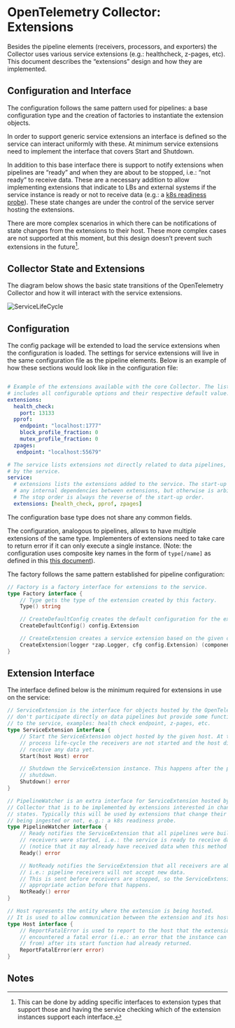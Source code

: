 # OpenTelemetry Collector: Extensions

Besides the pipeline elements (receivers, processors, and exporters) the Collector
uses various service extensions (e.g.: healthcheck, z-pages, etc).
This document describes the “extensions” design and how they are implemented.

## Configuration and Interface

The configuration follows the same pattern used for pipelines: a base
configuration type and the creation of factories to instantiate the extension
objects.

In order to support generic service extensions an interface is defined
so the service can interact uniformly with these. At minimum service extensions
need to implement the interface that covers Start and Shutdown.

In addition to this base interface there is support to notify extensions when
pipelines are “ready” and when they are about to be stopped, i.e.: “not ready”
to receive data. These are a necessary addition to allow implementing extensions
that indicate to LBs and external systems if the service instance is ready or
not to receive data
(e.g.: a [k8s readiness probe](https://kubernetes.io/docs/tasks/configure-pod-container/configure-liveness-readiness-probes/#define-readiness-probes)).
These state changes are under the control of the service server hosting
the extensions.

There are more complex scenarios in which there can be notifications of state
changes from the extensions to their host. These more complex cases are not
supported at this moment, but this design doesn’t prevent such extensions in the
future[^1].


## Collector State and Extensions

The diagram below shows the basic state transitions of the OpenTelemetry Collector
and how it will interact with the service extensions.

![ServiceLifeCycle](images/design-service-lifecycle.png)


## Configuration

The config package will be extended to load the service extensions when the
configuration is loaded. The settings for service extensions will live in the
same configuration file as the pipeline elements. Below is an example of how
these sections would look like in the configuration file:

```yaml

# Example of the extensions available with the core Collector. The list below
# includes all configurable options and their respective default value.
extensions:
  health_check:
    port: 13133
  pprof:
    endpoint: "localhost:1777"
    block_profile_fraction: 0
    mutex_profile_fraction: 0
  zpages:
   endpoint: "localhost:55679"

# The service lists extensions not directly related to data pipelines, but used
# by the service.
service:
  # extensions lists the extensions added to the service. The start-up order respects
  # any internal dependencies between extensions, but otherwise is arbitrary.
  # The stop order is always the reverse of the start-up order.
  extensions: [health_check, pprof, zpages]
```

The configuration base type does not share any common fields.

The configuration, analogous to pipelines, allows to have multiple extensions of
the same type. Implementers of extensions need to take care to return error
if it can only execute a single instance. (Note: the configuration uses composite
key names in the form of `type[/name]`
as defined in this [this document](https://docs.google.com/document/d/1NeheFG7DmcUYo_h2vLtNRlia9x5wOJMlV4QKEK05FhQ/edit#)).

The factory follows the same pattern established for pipeline configuration:

```go
// Factory is a factory interface for extensions to the service.
type Factory interface {
    // Type gets the type of the extension created by this factory.
    Type() string

    // CreateDefaultConfig creates the default configuration for the extension.
    CreateDefaultConfig() config.Extension

    // CreateExtension creates a service extension based on the given config.
    CreateExtension(logger *zap.Logger, cfg config.Extension) (component.Extension, error)
}
```


## Extension Interface

The interface defined below is the minimum required for
extensions in use on the service:

```go
// ServiceExtension is the interface for objects hosted by the OpenTelemetry Collector that
// don't participate directly on data pipelines but provide some functionality
// to the service, examples: health check endpoint, z-pages, etc.
type ServiceExtension interface {
	// Start the ServiceExtension object hosted by the given host. At this point in the
	// process life-cycle the receivers are not started and the host did not
	// receive any data yet.
	Start(host Host) error

	// Shutdown the ServiceExtension instance. This happens after the pipelines were
	// shutdown.
	Shutdown() error
}

// PipelineWatcher is an extra interface for ServiceExtension hosted by the OpenTelemetry
// Collector that is to be implemented by extensions interested in changes to pipeline
// states. Typically this will be used by extensions that change their behavior if data is
// being ingested or not, e.g.: a k8s readiness probe.
type PipelineWatcher interface {
	// Ready notifies the ServiceExtension that all pipelines were built and the
	// receivers were started, i.e.: the service is ready to receive data
	// (notice that it may already have received data when this method is called).
	Ready() error

	// NotReady notifies the ServiceExtension that all receivers are about to be stopped,
	// i.e.: pipeline receivers will not accept new data.
	// This is sent before receivers are stopped, so the ServiceExtension can take any
	// appropriate action before that happens.
	NotReady() error
}

// Host represents the entity where the extension is being hosted.
// It is used to allow communication between the extension and its host.
type Host interface {
	// ReportFatalError is used to report to the host that the extension
	// encountered a fatal error (i.e.: an error that the instance can't recover
	// from) after its start function had already returned.
	ReportFatalError(err error)
}
```

## Notes

[^1]:
     This can be done by adding specific interfaces to extension types that support
     those and having the service checking which of the extension instances support
     each interface.
